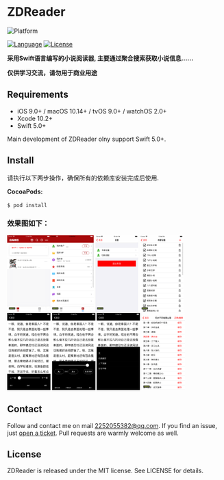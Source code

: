 # ZDReader

![Platform](https://img.shields.io/badge/platforms-iOS%208.0+%20%7C%20macOS%2010.10+%20%7C%20tvOS%209.0+%20%7C%20watchOS%202.0+-333333.svg)

[![Language](https://img.shields.io/badge/language-Swift-brightgreen.svg?style=flat)](https://developer.apple.com/Objective-C)
[![License](http://img.shields.io/badge/license-MIT-lightgrey.svg?style=flat)](http://mit-license.org)

**采用Swift语言编写的小说阅读器, 主要通过聚合搜索获取小说信息......**



**仅供学习交流，请勿用于商业用途**

## Requirements

- iOS 9.0+ / macOS 10.14+ / tvOS 9.0+ / watchOS 2.0+
- Xcode 10.2+
- Swift 5.0+

Main development of ZDReader olny support Swift 5.0+.

## Install

请执行以下两步操作，确保所有的依赖库安装完成后使用.

**CocoaPods:**

`$ pod install`

### 效果图如下：

<img src="images/home.png" width="20%" height="20%" /><img src="images/mine.png" width="20%" height="20%" />
<img src="images/setting.png" width="20%" height="20%" />
<img src="images/source.png" width="20%" height="20%" />
<img src="images/reader.png" width="20%" height="20%" />
<img src="images/readerSetting.png" width="20%" height="20%" />
<img src="images/style.png" width="20%" height="20%" />
<img src="images/catalog.png" width="20%" height="20%" />



## Contact

Follow and contact me on mail [2252055382@qq.com](https://mail.qq.com/). If you find an issue, just [open a ticket](https://github.com/NoryCao/zhuishushenqi/issues/new). Pull requests are warmly welcome as well.

## License

ZDReader is released under the MIT license. See LICENSE for details.


